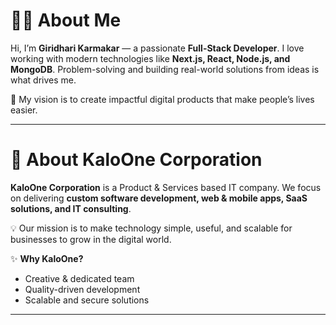 # 👨‍💻 About Me

Hi, I’m **Giridhari Karmakar** — a passionate **Full-Stack Developer**.
I love working with modern technologies like **Next.js, React, Node.js, and MongoDB**.
Problem-solving and building real-world solutions from ideas is what drives me.

🚀 My vision is to create impactful digital products that make people’s lives easier.

---

# 🏢 About KaloOne Corporation

**KaloOne Corporation** is a Product & Services based IT company.
We focus on delivering **custom software development, web & mobile apps, SaaS solutions, and IT consulting**.

💡 Our mission is to make technology simple, useful, and scalable for businesses to grow in the digital world.

✨ **Why KaloOne?**

- Creative & dedicated team
- Quality-driven development
- Scalable and secure solutions

---
